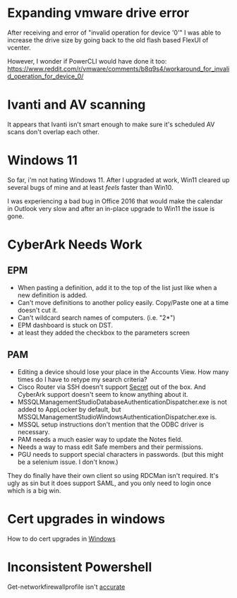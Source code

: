 # Expanding vmware drive error

After receiving and error of "invalid operation for device '0'" I was able to increase the drive size by going back to the old flash based FlexUI of vcenter.

However, I wonder if PowerCLI would have done it too: https://www.reddit.com/r/vmware/comments/b8q9s4/workaround_for_invalid_operation_for_device_0/

# Ivanti and AV scanning

It appears that Ivanti isn't smart enough to make sure it's scheduled AV scans don't overlap each other.

# Windows 11

So far, i'm not hating Windows 11. After I upgraded at work, Win11 cleared up several bugs of mine and at least *feels* faster than Win10.

I was experiencing a bad bug in Office 2016 that would make the calendar in Outlook very slow and after an in-place upgrade to Win11 the issue is gone.

# CyberArk Needs Work

## EPM

* When pasting a definition, add it to the top of the list just like when a new definition is added.
* Can't move definitions to another policy easily. Copy/Paste one at a time doesn't cut it.
* Can't wildcard search names of computers. (i.e. "2*")
* EPM dashboard is stuck on DST.
* at least they added the checkbox to the parameters screen

## PAM

* Editing a device should lose your place in the Accounts View. How many times do I have to retype my search criteria?
* Cisco Router via SSH doesn't support [Secret](https://cyberark-customers.force.com/s/article/00002207) out of the box. And CyberArk support doesn't seem to know anything about it. 
* MSSQLManagementStudioDatabaseAuthenticationDispatcher.exe is not added to AppLocker by default, but MSSQLManagementStudioWindowsAuthenticationDispatcher.exe is.
* MSSQL setup instructions don't mention that the ODBC driver is necessary.
* PAM needs a much easier way to update the Notes field.
* Needs a way to mass edit Safe members and their permissions.
* PGU needs to support special characters in passwords. (but this might be a selenium issue. I don't know.)

They do finally have their own client so using RDCMan isn't required. It's ugly as sin but it does support SAML, and you only need to login once which is a big win.

# Cert upgrades in windows

How to do cert upgrades in [Windows](https://dirteam.com/sander/2022/09/14/todo-upgrade-the-certificates-for-your-windows-server-2016-based-domain-controllers-and-up-to-enable-windows-hello-for-business-hybrid-scenarios/)

# Inconsistent Powershell

Get-networkfirewallprofile isn't [accurate](https://stackoverflow.com/questions/31058090/windows-firewall-state-different-between-powershell-output-and-gui)
